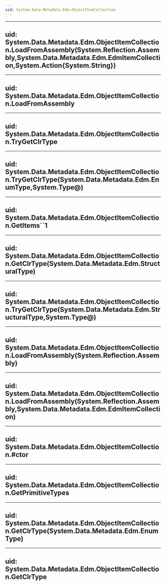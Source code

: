```yaml
---
uid: System.Data.Metadata.Edm.ObjectItemCollection
---
```


---
uid: System.Data.Metadata.Edm.ObjectItemCollection.LoadFromAssembly(System.Reflection.Assembly,System.Data.Metadata.Edm.EdmItemCollection,System.Action{System.String})
---

---
uid: System.Data.Metadata.Edm.ObjectItemCollection.LoadFromAssembly
---

---
uid: System.Data.Metadata.Edm.ObjectItemCollection.TryGetClrType
---

---
uid: System.Data.Metadata.Edm.ObjectItemCollection.TryGetClrType(System.Data.Metadata.Edm.EnumType,System.Type@)
---

---
uid: System.Data.Metadata.Edm.ObjectItemCollection.GetItems``1
---

---
uid: System.Data.Metadata.Edm.ObjectItemCollection.GetClrType(System.Data.Metadata.Edm.StructuralType)
---

---
uid: System.Data.Metadata.Edm.ObjectItemCollection.TryGetClrType(System.Data.Metadata.Edm.StructuralType,System.Type@)
---

---
uid: System.Data.Metadata.Edm.ObjectItemCollection.LoadFromAssembly(System.Reflection.Assembly)
---

---
uid: System.Data.Metadata.Edm.ObjectItemCollection.LoadFromAssembly(System.Reflection.Assembly,System.Data.Metadata.Edm.EdmItemCollection)
---

---
uid: System.Data.Metadata.Edm.ObjectItemCollection.#ctor
---

---
uid: System.Data.Metadata.Edm.ObjectItemCollection.GetPrimitiveTypes
---

---
uid: System.Data.Metadata.Edm.ObjectItemCollection.GetClrType(System.Data.Metadata.Edm.EnumType)
---

---
uid: System.Data.Metadata.Edm.ObjectItemCollection.GetClrType
---
